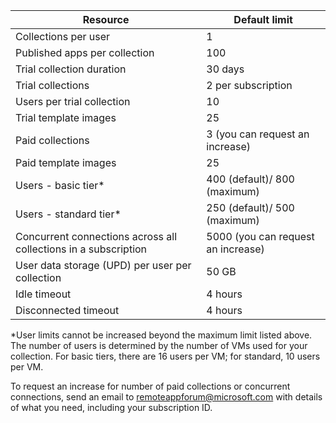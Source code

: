 
|Resource | Default limit|
|--------------|--------|
|Collections per user| 1|
|Published apps per collection|	100|	
|Trial collection duration| 30 days|
|Trial collections| 2 per subscription|
|Users per trial collection| 10|
|Trial template images|	25|
|Paid collections| 3 (you can request an increase)|
|Paid template images| 25|	
|Users - basic tier*| 400 (default)/ 800 (maximum)|
|Users - standard tier*| 250 (default)/ 500 (maximum)|
|Concurrent connections across all collections in a subscription| 5000 (you can request an increase)|
|User data storage (UPD) per user per collection| 50 GB|
|Idle timeout| 4 hours|
|Disconnected timeout| 4 hours|

*User limits cannot be increased beyond the maximum limit listed above. The number of users is determined by the number of VMs used for your collection. For basic tiers, there are 16 users per VM; for standard, 10 users per VM.

To request an increase for number of paid collections or concurrent connections, send an email to [remoteappforum@microsoft.com](mailto:remoteappforum@microsoft.com) with details of what you need, including your subscription ID. 
